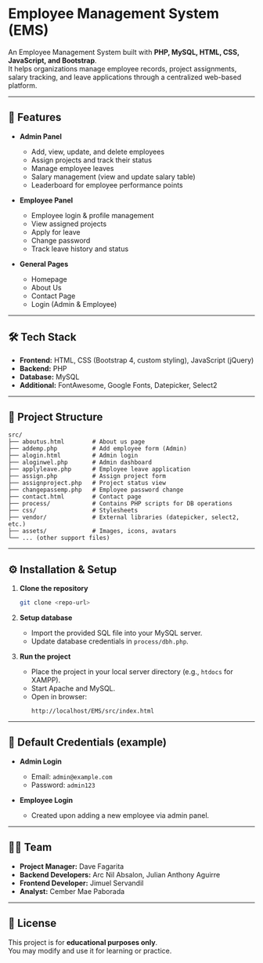 # Employee Management System (EMS)

An Employee Management System built with **PHP, MySQL, HTML, CSS, JavaScript, and Bootstrap**.  
It helps organizations manage employee records, project assignments, salary tracking, and leave applications through a centralized web-based platform.

---

## 🚀 Features

- **Admin Panel**
  - Add, view, update, and delete employees
  - Assign projects and track their status
  - Manage employee leaves
  - Salary management (view and update salary table)
  - Leaderboard for employee performance points

- **Employee Panel**
  - Employee login & profile management
  - View assigned projects
  - Apply for leave
  - Change password
  - Track leave history and status

- **General Pages**
  - Homepage
  - About Us
  - Contact Page
  - Login (Admin & Employee)

---

## 🛠️ Tech Stack

- **Frontend:** HTML, CSS (Bootstrap 4, custom styling), JavaScript (jQuery)
- **Backend:** PHP
- **Database:** MySQL
- **Additional:** FontAwesome, Google Fonts, Datepicker, Select2

---

## 📂 Project Structure

```
src/
├── aboutus.html        # About us page
├── addemp.php          # Add employee form (Admin)
├── alogin.html         # Admin login
├── aloginwel.php       # Admin dashboard
├── applyleave.php      # Employee leave application
├── assign.php          # Assign project form
├── assignproject.php   # Project status view
├── changepassemp.php   # Employee password change
├── contact.html        # Contact page
├── process/            # Contains PHP scripts for DB operations
├── css/                # Stylesheets
├── vendor/             # External libraries (datepicker, select2, etc.)
├── assets/             # Images, icons, avatars
└── ... (other support files)
```

---

## ⚙️ Installation & Setup

1. **Clone the repository**
   ```bash
   git clone <repo-url>
   ```

2. **Setup database**
   - Import the provided SQL file into your MySQL server.
   - Update database credentials in `process/dbh.php`.

3. **Run the project**
   - Place the project in your local server directory (e.g., `htdocs` for XAMPP).
   - Start Apache and MySQL.
   - Open in browser:
     ```
     http://localhost/EMS/src/index.html
     ```

---

## 🔑 Default Credentials (example)

- **Admin Login**
  - Email: `admin@example.com`
  - Password: `admin123`

- **Employee Login**
  - Created upon adding a new employee via admin panel.

---

## 👨‍💻 Team

- **Project Manager:** Dave Fagarita  
- **Backend Developers:** Arc Nil Absalon, Julian Anthony Aguirre  
- **Frontend Developer:** Jimuel Servandil  
- **Analyst:** Cember Mae Paborada  

---

## 📜 License

This project is for **educational purposes only**.  
You may modify and use it for learning or practice.
